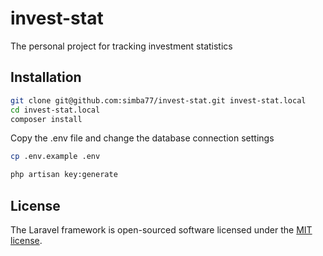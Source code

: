 # invest-stat

The personal project for tracking investment statistics


## Installation

```bash
git clone git@github.com:simba77/invest-stat.git invest-stat.local
cd invest-stat.local
composer install
```

Copy the .env file and change the database connection settings

```bash
cp .env.example .env
```

```bash
php artisan key:generate
```


## License

The Laravel framework is open-sourced software licensed under the [MIT license](https://opensource.org/licenses/MIT).
